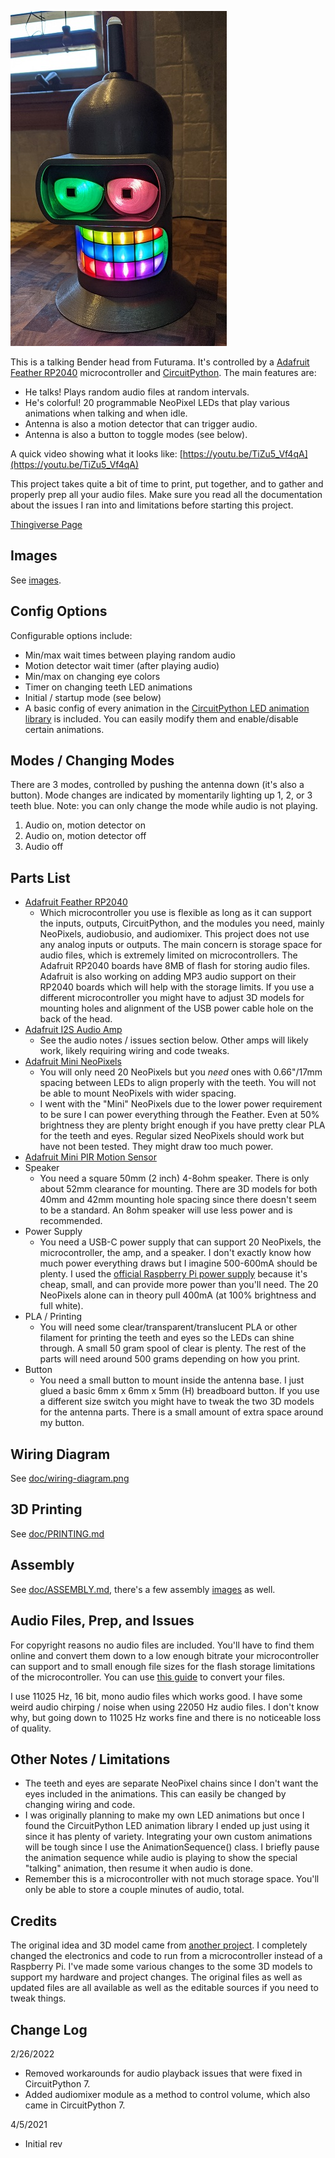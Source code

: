 ![Head](https://github.com/bhilimon/bender/blob/main/images/head.jpg)

This is a talking Bender head from Futurama. It's controlled by a [Adafruit Feather RP2040](https://www.adafruit.com/product/4884) microcontroller and [CircuitPython](https://circuitpython.org/). The main features are:

* He talks! Plays random audio files at random intervals.
* He's colorful! 20 programmable NeoPixel LEDs that play various animations when talking and when idle.
* Antenna is also a motion detector that can trigger audio.
* Antenna is also a button to toggle modes (see below).

A quick video showing what it looks like: [https://youtu.be/TiZu5_Vf4qA](https://youtu.be/TiZu5_Vf4qA)

This project takes quite a bit of time to print, put together, and to gather and properly prep all your audio files. Make sure you read all the documentation about the issues I ran into and limitations before starting this project. 

[Thingiverse Page](https://www.thingiverse.com/thing:4816306)

## Images
See [images](https://github.com/bhilimon/bender/tree/main/images).

## Config Options
Configurable options include:
* Min/max wait times between playing random audio
* Motion detector wait timer (after playing audio)
* Min/max on changing eye colors
* Timer on changing teeth LED animations
* Initial / startup mode (see below)
* A basic config of every animation in the [CircuitPython LED animation library](https://circuitpython.readthedocs.io/projects/led-animation/en/latest/index.html) is included. You can easily modify them and enable/disable certain animations.

## Modes / Changing Modes
There are 3 modes, controlled by pushing the antenna down (it's also a button). Mode changes are indicated by momentarily lighting up 1, 2, or 3 teeth blue. Note: you can only change the mode while audio is not playing.
1. Audio on, motion detector on
2. Audio on, motion detector off
3. Audio off

## Parts List
* [Adafruit Feather RP2040](https://www.adafruit.com/product/4884)
  * Which microcontroller you use is flexible as long as it can support the inputs, outputs, CircuitPython, and the modules you need, mainly NeoPixels, audiobusio, and audiomixer. This project does not use any analog inputs or outputs. The main concern is storage space for audio files, which is extremely limited on microcontrollers. The Adafruit RP2040 boards have 8MB of flash for storing audio files. Adafruit is also working on adding MP3 audio support on their RP2040 boards which will help with the storage limits. If you use a different microcontroller you might have to adjust 3D models for mounting holes and alignment of the USB power cable hole on the back of the head.
* [Adafruit I2S Audio Amp](https://www.adafruit.com/product/3006)
  * See the audio notes / issues section below. Other amps will likely work, likely requiring wiring and code tweaks.
* [Adafruit Mini NeoPixels](https://www.adafruit.com/product/2959)
  * You will only need 20 NeoPixels but you _need_ ones with 0.66"/17mm spacing between LEDs to align properly with the teeth. You will not be able to mount NeoPixels with wider spacing.
  * I went with the "Mini" NeoPixels due to the lower power requirement to be sure I can power everything through the Feather. Even at 50% brightness they are plenty bright enough if you have pretty clear PLA for the teeth and eyes. Regular sized NeoPixels should work but have not been tested. They might draw too much power.
* [Adafruit Mini PIR Motion Sensor](https://www.adafruit.com/product/4871) 
* Speaker
  * You need a square 50mm (2 inch) 4-8ohm speaker. There is only about 52mm clearance for mounting. There are 3D models for both 40mm and 42mm mounting hole spacing since there doesn't seem to be a standard. An 8ohm speaker will use less power and is recommended.
* Power Supply
  * You need a USB-C power supply that can support 20 NeoPixels, the microcontroller, the amp, and a speaker. I don't exactly know how much power everything draws but I imagine 500-600mA should be plenty. I used the [official Raspberry Pi power supply](https://www.adafruit.com/product/4298) because it's cheap, small, and can provide more power than you'll need. The 20 NeoPixels alone can in theory pull 400mA (at 100% brightness and full white).
* PLA / Printing
  * You will need some clear/transparent/translucent PLA or other filament for printing the teeth and eyes so the LEDs can shine through. A small 50 gram spool of clear is plenty. The rest of the parts will need around 500 grams depending on how you print.
* Button
  * You need a small button to mount inside the antenna base. I just glued a basic 6mm x 6mm x 5mm (H) breadboard button. If you use a different size switch you might have to tweak the two 3D models for the antenna parts. There is a small amount of extra space around my button.

## Wiring Diagram
See [doc/wiring-diagram.png](https://github.com/bhilimon/bender/blob/main/doc/wiring-diagram.png)

## 3D Printing
See [doc/PRINTING.md](https://github.com/bhilimon/bender/blob/main/doc/PRINTING.md)

## Assembly
See [doc/ASSEMBLY.md](https://github.com/bhilimon/bender/blob/main/doc/ASSEMBLY.md), there's a few assembly [images](https://github.com/bhilimon/bender/tree/main/images) as well.

## Audio Files, Prep, and Issues
For copyright reasons no audio files are included. You'll have to find them online and convert them down to a low enough bitrate your microcontroller can support and to small enough file sizes for the flash storage limitations of the microcontroller. You can use [this guide](https://learn.adafruit.com/microcontroller-compatible-audio-file-conversion) to convert your files. 

I use 11025 Hz, 16 bit, mono audio files which works good. I have some weird audio chirping / noise when using 22050 Hz audio files. I don't know why, but going down to 11025 Hz works fine and there is no noticeable loss of quality.

## Other Notes / Limitations
 * The teeth and eyes are separate NeoPixel chains since I don't want the eyes included in the animations. This can easily be changed by changing wiring and code. 
 * I was originally planning to make my own LED animations but once I found the CircuitPython LED animation library I ended up just using it since it has plenty of variety. Integrating your own custom animations will be tough since I use the AnimationSequence() class. I briefly pause the animation sequence while audio is playing to show the special "talking" animation, then resume it when audio is done.
 * Remember this is a microcontroller with not much storage space. You'll only be able to store a couple minutes of audio, total. 
 
## Credits
The original idea and 3D model came from [another project](https://www.thingiverse.com/thing:4384974). I completely changed the electronics and code to run from a microcontroller instead of a Raspberry Pi. I've made some various changes to the some 3D models to support my hardware and project changes. The original files as well as updated files are all available as well as the editable sources if you need to tweak things.

## Change Log
2/26/2022
 * Removed workarounds for audio playback issues that were fixed in CircuitPython 7.
 * Added audiomixer module as a method to control volume, which also came in CircuitPython 7.

4/5/2021
 * Initial rev